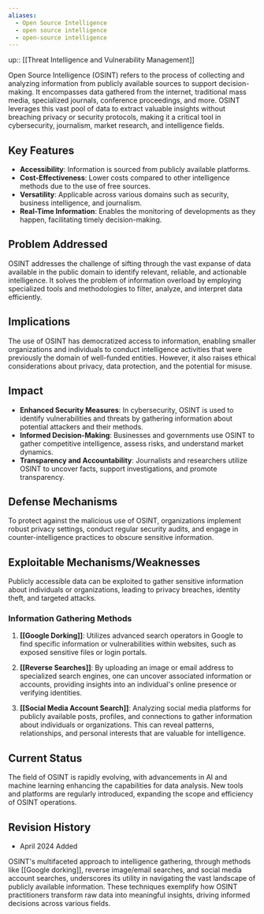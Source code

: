 ```yaml
---
aliases:
  - Open Source Intelligence
  - open source intelligence
  - open-source intelligence
---
```

up:: [[Threat Intelligence and Vulnerability Management]]

Open Source Intelligence (OSINT) refers to the process of collecting and analyzing information from publicly available sources to support decision-making. It encompasses data gathered from the internet, traditional mass media, specialized journals, conference proceedings, and more. OSINT leverages this vast pool of data to extract valuable insights without breaching privacy or security protocols, making it a critical tool in cybersecurity, journalism, market research, and intelligence fields.

## Key Features

- **Accessibility**: Information is sourced from publicly available platforms.
- **Cost-Effectiveness**: Lower costs compared to other intelligence methods due to the use of free sources.
- **Versatility**: Applicable across various domains such as security, business intelligence, and journalism.
- **Real-Time Information**: Enables the monitoring of developments as they happen, facilitating timely decision-making.

## Problem Addressed

OSINT addresses the challenge of sifting through the vast expanse of data available in the public domain to identify relevant, reliable, and actionable intelligence. It solves the problem of information overload by employing specialized tools and methodologies to filter, analyze, and interpret data efficiently.

## Implications

The use of OSINT has democratized access to information, enabling smaller organizations and individuals to conduct intelligence activities that were previously the domain of well-funded entities. However, it also raises ethical considerations about privacy, data protection, and the potential for misuse.

## Impact

- **Enhanced Security Measures**: In cybersecurity, OSINT is used to identify vulnerabilities and threats by gathering information about potential attackers and their methods.
- **Informed Decision-Making**: Businesses and governments use OSINT to gather competitive intelligence, assess risks, and understand market dynamics.
- **Transparency and Accountability**: Journalists and researchers utilize OSINT to uncover facts, support investigations, and promote transparency.

## Defense Mechanisms

To protect against the malicious use of OSINT, organizations implement robust privacy settings, conduct regular security audits, and engage in counter-intelligence practices to obscure sensitive information.

## Exploitable Mechanisms/Weaknesses

Publicly accessible data can be exploited to gather sensitive information about individuals or organizations, leading to privacy breaches, identity theft, and targeted attacks.

### Information Gathering Methods

1. **[[Google Dorking]]**: Utilizes advanced search operators in Google to find specific information or vulnerabilities within websites, such as exposed sensitive files or login portals.
    
2. **[[Reverse Searches]]**: By uploading an image or email address to specialized search engines, one can uncover associated information or accounts, providing insights into an individual's online presence or verifying identities.
    
3. **[[Social Media Account Search]]**: Analyzing social media platforms for publicly available posts, profiles, and connections to gather information about individuals or organizations. This can reveal patterns, relationships, and personal interests that are valuable for intelligence.

## Current Status

The field of OSINT is rapidly evolving, with advancements in AI and machine learning enhancing the capabilities for data analysis. New tools and platforms are regularly introduced, expanding the scope and efficiency of OSINT operations.

    
## Revision History

- April 2024 Added

OSINT's multifaceted approach to intelligence gathering, through methods like [[Google dorking]], reverse image/email searches, and social media account searches, underscores its utility in navigating the vast landscape of publicly available information. These techniques exemplify how OSINT practitioners transform raw data into meaningful insights, driving informed decisions across various fields.